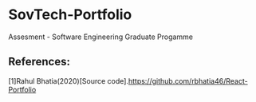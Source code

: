 # SovTech-Portfolio
Assesment - Software Engineering Graduate Progamme

## __References__:

[1]Rahul Bhatia(2020)[Source code].https://github.com/rbhatia46/React-Portfolio


